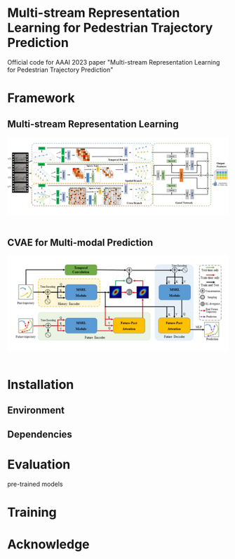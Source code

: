 # Multi-stream Representation Learning for Pedestrian Trajectory Prediction
Official code for AAAI 2023 paper "Multi-stream Representation Learning for Pedestrian Trajectory Prediction"

# Framework

## Multi-stream Representation Learning
<div align='center'>
<img src="figures/MSRL.jpg"></img>
</div>
<br />

## CVAE for Multi-modal Prediction
<div align='center'>
<img src="figures/CVAE.jpg"></img>
</div>
<br />

# Installation

## Environment

## Dependencies

# Evaluation
pre-trained models

# Training

# Acknowledge
